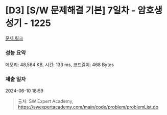 # [D3] [S/W 문제해결 기본] 7일차 - 암호생성기 - 1225 

[문제 링크](https://swexpertacademy.com/main/code/problem/problemDetail.do?contestProbId=AV14uWl6AF0CFAYD) 

### 성능 요약

메모리: 48,584 KB, 시간: 133 ms, 코드길이: 468 Bytes

### 제출 일자

2024-06-10 18:59



> 출처: SW Expert Academy, https://swexpertacademy.com/main/code/problem/problemList.do